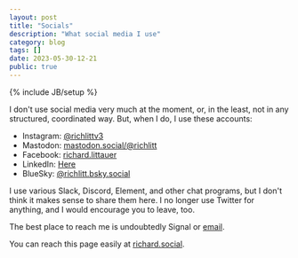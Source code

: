 ```yaml
---
layout: post
title: "Socials"
description: "What social media I use"
category: blog
tags: []
date: 2023-05-30-12-21
public: true
---
```

{% include JB/setup %}

I don't use social media very much at the moment, or, in the least, not in any structured, coordinated way. But, when I do, I use these accounts:

- Instagram: [@richlittv3](https://www.instagram.com/richlittv3/)
- Mastodon: [mastodon.social/@richlitt](https://mastodon.social/@richlitt)
- Facebook: [richard.littauer](https://www.facebook.com/richard.littauer)
- LinkedIn: [Here](https://www.linkedin.com/in/richard-littauer-130026138/)
- BlueSky: [@richlitt.bsky.social](https://staging.bsky.app/profile/richlitt.bsky.social)

I use various Slack, Discord, Element, and other chat programs, but I don't think it makes sense to share them here. I no longer use Twitter for anything, and I would encourage you to leave, too.

The best place to reach me is undoubtedly Signal or [email](mailto:richard@burntfen.com).

You can reach this page easily at [richard.social](http://richard.social).
